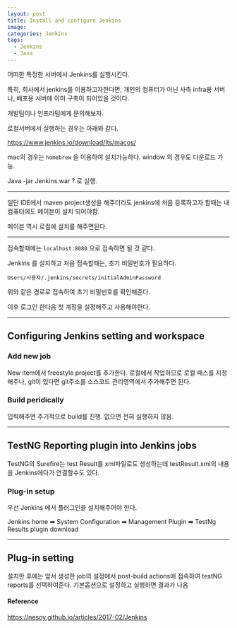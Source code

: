```yaml
---
layout: post
title: Install and configure Jenkins
image:
categories: Jenkins
tags:
  - Jenkins
  - Java
---
```


어떠한 특정한 서버에서 Jenkins를 실행시킨다.

특히, 회사에서 jenkins를 이용하고자한다면, 개인의 컴퓨터가 아닌 사측 infra용 서버나, 배포용 서버에 이미 구축이 되어있을 것이다.

개발팀이나 인프라팀에게 문의해보자.

로컬서버에서 실행하는 경우는 아래와 같다.

https://www.jenkins.io/download/lts/macos/

mac의 경우는 `homebrew`  을 이용하여 설치가능하다. window 의 경우도 다운로드 가능.

Java -jar Jenkins.war ? 로 실행.

- - - -
일단 IDE에서 maven project생성을 해주더라도 jenkins에 처음 등록하고자 할때는 내 컴퓨터에도 메이븐이 설치 되어야함.

메이븐 역시 로컬에 설치를 해주면된다.

---

접속할때에는 `localhost:8080` 으로 접속하면 될 것 같다.

Jenkins 를 설치하고 처음 접속할때는, 초기 비밀번호가 필요하다.

`Users/사용자/.jenkins/secrets/initialAdminPassword`

위와 같은 경로로 접속하여 초기 비밀번호를 확인해준다.

이후 로그인 한다음 첫 계정을 설정해주고 사용해야한다.

---



## Configuring Jenkins setting and workspace

### Add new job

New item에서 freestyle project를 추가한다.
로컬에서 작업하므로 로컬 패스를 지정해주나, git이 있다면 git주소를 소스코드 관리영역에서 추가해주면 된다.

### Build peridically

입력해주면 주기적으로 build를 진행. 없으면 전혀 실행하지 않음.

---



## TestNG Reporting plugin into Jenkins jobs

TestNG의 Surefire는 test Result를 xml파일로도 생성하는데
testResult.xml의 내용을 Jenkins에다가 연결할수도 있다.

### Plug-in setup

우선 Jenkins 에서 플러그인을 설치해주어야 한다.

Jenkins home ➡ System Configuration ➡ Management Plugin ➡ TestNg Results plugin download

- - - -

## Plug-in setting

설치한 후에는 앞서 생성한 job의 설정에서 post-build actions에 접속하여 testNG reports를 선택하여준다.
기본옵션으로 설정하고 실행하면 결과가 나옴



#### Reference

https://nesoy.github.io/articles/2017-02/Jenkins